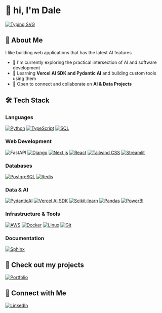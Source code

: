 # 👋 hi, I'm Dale

<div align="left">
  
  
  [![Typing SVG](https://readme-typing-svg.herokuapp.com?font=Fira+Code&pause=1000&width=435&lines=Building+Modern+Data-Intensive+Apps)](https://git.io/typing-svg)

</div>

## 🚀 About Me

I like building web applications that has the latest AI features

- 🔭 I'm currently exploring the practical intersection of AI and software development
- 🌱 Learning **Vercel AI SDK and Pydantic AI** and building custom tools using them
- 👯 Open to connect and collaborate on **AI & Data Projects**

## 🛠️ Tech Stack


### Languages

[![Python](https://img.shields.io/badge/Python-FFD43B?style=for-the-badge&logo=python&logoColor=blue)](https://www.python.org/) [![TypeScript](https://img.shields.io/badge/TypeScript-007ACC?style=for-the-badge&logo=typescript&logoColor=white)](https://www.typescriptlang.org/) [![SQL](https://img.shields.io/badge/SQL-003B57?style=for-the-badge&logo=microsoft-sql-server&logoColor=white)](https://www.microsoft.com/en-us/sql-server)

### Web Development

![FastAPI](https://img.shields.io/badge/fastapi-109989?style=for-the-badge&logo=FASTAPI&logoColor=white) [![Django](https://img.shields.io/badge/Django-092E20?style=for-the-badge&logo=django&logoColor=white)](https://www.djangoproject.com/) [![Next.js](https://img.shields.io/badge/Next.js-000000?style=for-the-badge&logo=nextdotjs&logoColor=white)](https://nextjs.org/) [![React](https://img.shields.io/badge/React-20232A?style=for-the-badge&logo=react&logoColor=61DAFB)](https://reactjs.org/) [![Tailwind CSS](https://img.shields.io/badge/Tailwind_CSS-38BDF8?style=for-the-badge&logo=tailwind-css&logoColor=white)](https://tailwindcss.com/) [![Streamlit](https://img.shields.io/badge/Streamlit-FF4500?style=for-the-badge&logo=streamlit&logoColor=white)](https://streamlit.io/)

### Databases

[![PostgreSQL](https://img.shields.io/badge/PostgreSQL-316192?style=for-the-badge&logo=postgresql&logoColor=white)](https://www.postgresql.org/) [![Redis](https://img.shields.io/badge/Redis-DC382D?style=for-the-badge&logo=redis&logoColor=white)](https://redis.io/)

### Data & AI

[![PydanticAI](https://img.shields.io/badge/Pydantic-E92063?style=for-the-badge&logo=PydanticAI&logoColor=white)](https://ai.pydantic.dev/agents/) [![Vercel AI SDK](https://img.shields.io/badge/Vercel_AI_SDK-000000?style=for-the-badge&logo=vercel&logoColor=white)](https://vercel.com/ai-sdk) [![Scikit-learn](https://img.shields.io/badge/Scikit--learn-F79009?style=for-the-badge&logo=scikit-learn&logoColor=white)](https://scikit-learn.org/) [![Pandas](https://img.shields.io/badge/Pandas-2C3E50?style=for-the-badge&logo=pandas&logoColor=white)](https://pandas.pydata.org/) [![PowerBI](https://img.shields.io/badge/PowerBI-F2C811?style=for-the-badge&logo=powerbi&logoColor=white)](https://powerbi.microsoft.com/)

### Infrastructure & Tools

[![AWS](https://img.shields.io/badge/AWS-232F3E?style=for-the-badge&logo=amazon-aws&logoColor=white)](https://aws.amazon.com/) [![Docker](https://img.shields.io/badge/Docker-2496ED?style=for-the-badge&logo=docker&logoColor=white)](https://www.docker.com/) [![Linux](https://img.shields.io/badge/Linux-FCC624?style=for-the-badge&logo=linux&logoColor=black)](https://www.linux.org/) [![Git](https://img.shields.io/badge/Git-F05032?style=for-the-badge&logo=git&logoColor=white)](https://git-scm.com/)

### Documentation

[![Sphinx](https://img.shields.io/badge/Sphinx-FFC200?style=for-the-badge&logo=sphinx&logoColor=white)](https://www.sphinx-doc.org/) 

## 🌟 Check out my projects

[![Portfolio](https://img.shields.io/badge/Portfolio-FF5722?style=for-the-badge&logo=google-chrome&logoColor=white)](https://gundalai-batkhuu.vercel.app/)

## 🤝 Connect with Me

<div align="left">
  
[![LinkedIn](https://img.shields.io/badge/LinkedIn-0077B5?style=for-the-badge&logo=linkedin&logoColor=white)](https://www.linkedin.com/in/gundalai-batkhuu/)

</div>

